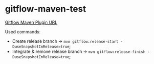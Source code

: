 # gitflow-maven-test

[Gitflow Maven Plugin URL](https://github.com/aleksandr-m/gitflow-maven-plugin)

Used commands:

* Create release branch -> `mvn gitflow:release-start -DuseSnapshotInRelease=true`;
* Integrate & remove release branch -> `mvn gitflow:release-finish -DuseSnapshotInRelease=true`;
